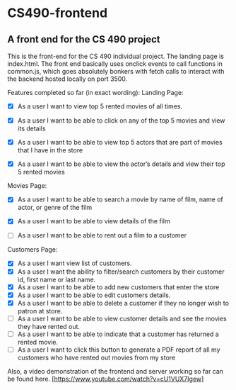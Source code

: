 # CS490-frontend
## A front end for the CS 490 project

This is the front-end for the CS 490 individual project.
The landing page is index.html. The front end basically uses onclick events to call functions in common.js, which goes absolutely bonkers with fetch calls to interact with the backend hosted locally on port 3500.

Features completed so far (in exact wording):
Landing Page:
- [x] As a user I want to view top 5 rented movies of all times.
- [x] As a user I want to be able to click on any of the top 5 movies and view its details
- [x] As a user I want to be able to view top 5 actors that are part of movies that I have in the store
- [x] As a user I want to be able to view the actor’s details and view their top 5 rented movies


Movies Page:
- [x] As a user I want to be able to search a movie by name of film, name of actor, or genre of the film
- [x] As a user I want to be able to view details of the film
- [ ] As a user I want to be able to rent out a film to a customer


Customers Page:
- [x] As a user I want view list of customers. 
- [x] As a user I want the ability to filter/search customers by their customer id, first name or last name. 
- [x] As a user I want to be able to add new customers that enter the store
- [x] As a user I want to be able to edit customers details. 
- [x] As a user I want to be able to delete a customer if they no longer wish to patron at store.
- [ ] As a user I want to be able to view customer details and see the movies they have rented out.
- [ ] As a user I want to be able to indicate that a customer has returned a rented movie.
- [ ] As a user I want to click this button to generate a PDF report of all my customers who have rented out movies from my store

Also, a video demonstration of the frontend and server working so far can be found here.
[https://www.youtube.com/watch?v=cU1VUX7Igew]